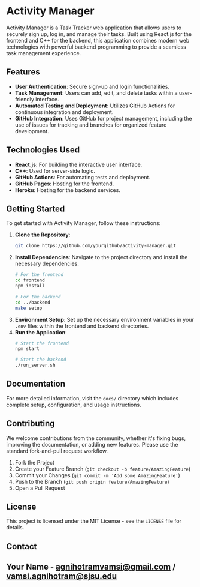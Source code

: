 # Activity Manager

Activity Manager is a Task Tracker web application that allows users to securely sign up, log in, and manage their tasks. Built using React.js for the frontend and C++ for the backend, this application combines modern web technologies with powerful backend programming to provide a seamless task management experience.

## Features

- **User Authentication**: Secure sign-up and login functionalities.
- **Task Management**: Users can add, edit, and delete tasks within a user-friendly interface.
- **Automated Testing and Deployment**: Utilizes GitHub Actions for continuous integration and deployment.
- **GitHub Integration**: Uses GitHub for project management, including the use of issues for tracking and branches for organized feature development.

## Technologies Used

- **React.js**: For building the interactive user interface.
- **C++**: Used for server-side logic.
- **GitHub Actions**: For automating tests and deployment.
- **GitHub Pages**: Hosting for the frontend.
- **Heroku**: Hosting for the backend services.

## Getting Started

To get started with Activity Manager, follow these instructions:

1. **Clone the Repository**:
   ```bash
   git clone https://github.com/yourgithub/activity-manager.git
   ```
2. **Install Dependencies**:
   Navigate to the project directory and install the necessary dependencies.
   ```bash
   # For the frontend
   cd frontend
   npm install
   
   # For the backend
   cd ../backend
   make setup
   ```
3. **Environment Setup**:
   Set up the necessary environment variables in your `.env` files within the frontend and backend directories.
4. **Run the Application**:
   ```bash
   # Start the frontend
   npm start
   
   # Start the backend
   ./run_server.sh
   ```

## Documentation

For more detailed information, visit the `docs/` directory which includes complete setup, configuration, and usage instructions.

## Contributing

We welcome contributions from the community, whether it's fixing bugs, improving the documentation, or adding new features. Please use the standard fork-and-pull request workflow.

1. Fork the Project
2. Create your Feature Branch (`git checkout -b feature/AmazingFeature`)
3. Commit your Changes (`git commit -m 'Add some AmazingFeature'`)
4. Push to the Branch (`git push origin feature/AmazingFeature`)
5. Open a Pull Request

## License

This project is licensed under the MIT License - see the `LICENSE` file for details.

## Contact

## Your Name - agnihotramvamsi@gmail.com / vamsi.agnihotram@sjsu.edu
